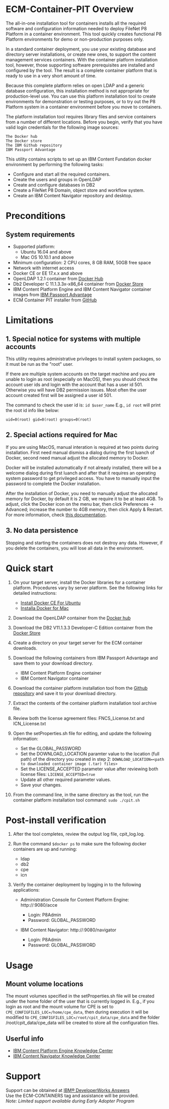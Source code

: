 # ECM-Container-PIT Overview
The all-in-one installation tool for containers installs all the required software and configuration information needed to deploy FileNet P8 Platform in a container environment. This tool quickly creates functional P8 Platform environments for demo or non-production purposes only.

In a standard container deployment, you use your existing database and directory server installations, or create new ones, to support the content management services containers. With the container platform installation tool, however, those supporting software prerequisites are installed and configured by the tool. The result is a complete container platform that is ready to use in a very short amount of time.

Because this complete platform relies on open LDAP and a generic database configuration, this installation method is not appropriate for production-level use. You can use this platform installation tool to create environments for demonstration or testing purposes, or to try out the P8 Platform system in a container environment before you move to containers.

The platform installation tool requires library files and service containers from a number of different locations. Before you begin, verify that you have valid login credentials for the following image sources:

    The Docker hub
    The Docker store
    The IBM Github repository
    IBM Passport Advantage
	
This utility contains scripts to set up an IBM Content Fundation docker environment by performing the following tasks:

- Configure and start all the required containers.
- Create the users and groups in OpenLDAP
- Create and configure databases in DB2
- Create a FileNet P8 Domain, object store and workflow system.
- Create an IBM Content Navigator repository and desktop.

# Preconditions
## System requirements
- Supported platform: 
  - Ubuntu 16.04 and above 
  - Mac OS 10.10.1 and above
- Minimum configuration: 2 CPU cores, 8 GB RAM, 50GB free space
- Network with internet access
- Docker CE or EE 17.x.x and above
- OpenLDAP 1.2.1 container from [Docker Hub](https://github.com/osixia/docker-openldap)
- Db2 Developer C 11.1.3.3x-x86_64 container from [Docker Store](https://store.docker.com/images/db2-developer-c-edition)
- IBM Content Platform Engine and IBM Content Navigator container images from [IBM Passport Advantage](https://www-01.ibm.com/software/passportadvantage/pacustomers.html)
- ECM Container PIT installer from [GitHub](https://github.com/ibm-ecm/container-demo)

# Limitations
## 1. Special notice for systems with multiple accounts
This utility requires administrative privileges to install system packages, so it must be run as the "root" user.

If there are multiple system accounts on the target machine and you are unable to login as root (especially on MacOS), then you should check the account user ids and login with the account that has a user id 501. Otherwise you will have DB2 permission issues. Most often the user account created first will be assigned a user id 501.

The command to check the user id is:
```id $user_name``` 
E.g., ```id root``` will print the root id info like below:

```uid=0(root) gid=0(root) groups=0(root)```

## 2. Special actions required for Mac
If you are using MacOS, manual interation is required at two points during installation. First need manual dismiss a dialog during the first luanch of Docker, second need manual adjust the allocated memory to Docker.

Docker will be installed automatically if not already installed, there will be a welcome dialog during first luanch and after that it requires an operating system password to get privileged access. You have to manually input the password to complete the Docker installation.

After the installation of Docker, you need to manually adjust the allocated memory for Docker, by default it is 2 GB, we require it to be at least 4GB. To adjust, click the Docker icon on the menu bar, then click Preferences -> Advanced; increase the number to 4GB memory, then click Apply & Restart. For more information, check [this documentation](https://docs.docker.com/docker-for-mac/#preferences).

## 3. No data persistence
Stopping and starting the containers does not destroy any data. However, if you delete the containers, you will lose all data in the environment. 


# Quick start
1. On your target server, install the Docker libraries for a container platform. Procedures vary by server platform. See the following links for detailed instructions:

	- [Install Docker CE For Ubuntu](https://docs.docker.com/install/linux/docker-ce/ubuntu/)
	- [Installa Docker for Mac](https://docs.docker.com/docker-for-mac/install/)

2. Download the OpenLDAP container from the [Docker hub](https://hub.docker.com/r/osixia/openldap/)

3. Download the DB2 V11.1.3.3 Developer-C Edition container from the [Docker Store](https://store.docker.com/images/db2-developer-c-edition)

4. Create a directory on your target server for the ECM container downloads.

5. Download the following containers from IBM Passport Advantage and save them to your download directory.
	- IBM Content Platform Engine container
	- IBM Content Navigator container

6. Download the container platform installation tool from the [Github repository](https://github.com/ibm-ecm/container-demo) and save it to your download directory. 
    
7. Extract the contents of the container platform installation tool archive file.

8. Review both the license agreement files: FNCS_License.txt and ICN_License.txt

9. Open the setProperties.sh file for editing, and update the following information:
	- Set the GLOBAL_PASSWORD 
	- Set the DOWNLOAD_LOCATION paramter value to the location (full path) of the directory you created in step 2:
	```DOWNLOAD_LOCATION=<path to downloaded container image (.tar) files>```
	- Set the LICENSE_ACCEPTED parameter value after reviewing both license files:
	```LICENSE_ACCEPTED=true```
	- Update all other required parameter values.
	- Save your changes.
    
10. From the command line, in the same directory as the tool, run the container platform installation tool command: ```sudo ./cpit.sh```

# Post-install verification
1. After the tool completes, review the output log file, cpit_log.log.

2. Run the command ```$docker ps``` to make sure the following docker containers are up and running:
	- ldap
	- db2
	- cpe
	- icn

3. Verify the container deployment by logging in to the following applications:
	- Administration Console for Content Platform Engine: http://<hostname>:9080/acce
		- Login: P8Admin
		- Password: GLOBAL_PASSWORD
	
	- IBM Content Navigator: http://<hostname>:9080/navigator
		- Login: P8Admin
		- Password: GLOBAL_PASSWORD

# Usage
## Mount volume locations
The mount volumes specified in the setProperties.sh file will be created under the home folder of the user that is currently logged in.
E.g., if you login as root and the mount volume for CPE is set to ```CPE_CONFIGFILES_LOC=/home/cpe_data```, then during execution it will be modified to ```CPE_CONFIGFILES_LOC=/root/cpit_data/cpe_data``` and the folder /root/cpit_data/cpe_data will be created to store all the configuration files.

## Userful info
- [IBM Content Platform Engine Knowledge Center](https://www.ibm.com/support/knowledgecenter/SSNW2F_5.5.0/com.ibm.p8toc.doc/welcome_p8.htm)
- [IBM Content Navigator Knowledge Center](https://www.ibm.com/support/knowledgecenter/SSEUEX_3.0.3/KC_ditamaps/contentnavigator.htm)

# Support
Support can be obtained at [IBM® DeveloperWorks Answers](https://developer.ibm.com/answers/)
<br>
Use the ECM-CONTAINERS tag and assistance will be provided.<br>
*Note: Limited support available during Early Adopter Program*
 
